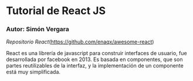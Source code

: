 # Tutorial de React JS
### Autor: Simón Vergara

_Repositorio React_(https://github.com/enaqx/awesome-react)

React es una librería de javascript para construir interfaces de usuario, fue desarrollada por facebook en 2013.
Es basada en componentes, que son partes reutilizables de la interfaz, y la implementación de un componente está muy simplificada.